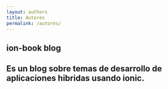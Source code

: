 ```yaml
---
layout: authors
title: Autores
permalink: /autores/
---
```

## **ion-book** blog

## Es un blog sobre temas de desarrollo de aplicaciones hibridas usando ionic.

